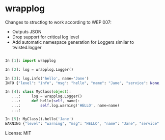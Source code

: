 wrapplog
========

Changes to structlog to work according to WEP 007:

* Outputs JSON
* Drop support for critical log level
* Add automatic namespace generation for Loggers similar to twisted.logger

```python

In [1]: import wrapplog

In [2]: log = wrapplog.Logger()

In [3]: log.info('hello', name='Jane')
INFO {"level": "info", "msg": "hello", "name": "Jane", "service": None, "host":None, "namespace": "__main__"}

In [4]: class MyClass(object):
   ...:     log = wrapplog.Logger()
   ...:     def hello(self, name):
   ...:         self.log.warning('HELLO', name=name)
   ...:

In [5]: MyClass().hello('Jane')
WARNING {"level": "warning", "msg": "HELLO", "name": "Jane", "service": None, "host":None, "namespace": "__main__.MyClass"}

```

License: MIT
